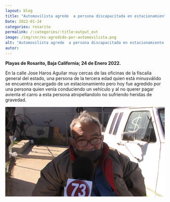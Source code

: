 ```yaml
---
layout: blog
title: "Automovilista agrede  a persona discapacitada en estacionamiento "
Date: 2022-01-24
categories: rosarito
permalink: /:categories/:title:output_ext
image: /img/cnr/es-agredido-por-automovilista.png
alt: "Automovilista agrede  a persona discapacitada en estacionamiento "
autor:
---
```


**Playas de Rosarito, Baja California; 24 de Enero 2022.** 

 En la calle Jose Haros Aguilar muy cercas de las oficinas de la fiscalía general del estado, una persona de la tercera edad quien está minusválido se encuentra encargado de un estacionamiento pero hoy fue agredido por una persona quien venía conduciendo un vehículo y al no querer pagar avienta el carro a esta persona atropellandolo no sufriendo heridas de gravedad.

<div id="carouselExampleSlidesOnly" class="carousel slide" data-ride="carousel">
  <div class="carousel-inner">
    <div class="carousel-item active">
       <img class="d-block w-100" src="/img/cnr/es-agredido-por-automovilista.png" loading="lazy"  alt="Automovilista agrede  a persona discapacitada en estacionamiento ">
    </div>
  </div>
</div>